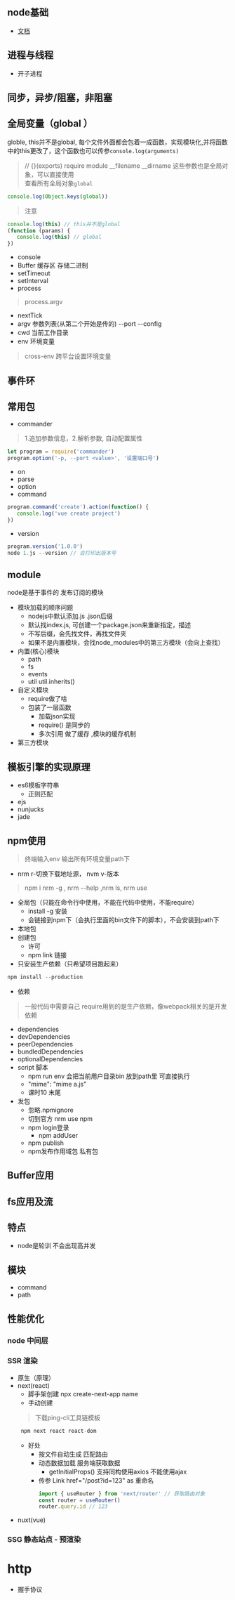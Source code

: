## node基础
- [文档](http://nodejs.cn/)
## 进程与线程
- 开子进程

## 同步，异步/阻塞，非阻塞

## 全局变量（global ）
globle, this并不是global, 每个文件外面都会包着一成函数，实现模块化,并将函数中的this更改了，这个函数也可以传参`console.log(arguments)`
> // {}(exports) require module __filename __dirname 这些参数也是全局对象，可以直接使用<br>
> 查看所有全局对象`global` 
```js
console.log(Object.keys(global))
```
> 注意
```js
console.log(this) // this并不是global
(function (params) {
   console.log(this) // global
})
```
- console
- Buffer 缓存区 存储二进制
- setTimeout
- setInterval
- process
> process.argv
   - nextTick
   - argv 参数列表(从第二个开始是传的) --port --config 
   - cwd 当前工作目录
   - env 环境变量
   > cross-env 跨平台设置环境变量


## 事件环

## 常用包
- commander
> 1.追加参数信息，2.解析参数, 自动配置属性
```js
let program = require('commander')
program.option('-p, --port <value>', '设置端口号')
```
   - on
   - parse
   - option
   - command
   ```js
   program.command('create').action(function() {
      console.log('vue create project')
   })
   ```
   - version
   ```js
   program.version('1.0.0')
   node 1.js --version // 会打印出版本号
   ```
 ## module
 node是基于事件的 发布订阅的模块
 - 模块加载的顺序问题
    - nodejs中默认添加.js .json后缀
    - 默认找index.js, 可创建一个package.json来重新指定，描述
    - 不写后缀，会先找文件，再找文件夹
    - 如果不是内置模块，会找node_modules中的第三方模块（会向上查找）
 - 内置(核心)模块
    - path
    - fs
    - events
    - util
       util.inherits()
 - 自定义模块
    - require做了啥
    - 包装了一层函数
      - 加载json实现
      - require() 是同步的
      - 多次引用 做了缓存 ,模块的缓存机制
 - 第三方模块

 ## 模板引擎的实现原理
 - es6模板字符串
    - 正则匹配
- ejs
- nunjucks
- jade

## npm使用
> 终端输入env 输出所有环境变量path下<nr>
- nrm r-切换下载地址源， nvm v-版本
> npm i nrm -g , nrm --help ,nrm ls, nrm use
- 全局包（只能在命令行中使用，不能在代码中使用，不能require）
   - install -g 安装
   - 会链接到npm下（会执行里面的bin文件下的脚本），不会安装到path下
- 本地包
- 创建包
   - 许可
   - npm link 链接
- 只安装生产依赖（只希望项目跑起来）
```js
npm install --production
```
- 依赖
> 一般代码中需要自己 require用到的是生产依赖，像webpack相关的是开发依赖
   - dependencies
   - devDependencies
   - peerDependencies
   - bundledDependencies
   - optionalDependencies
- script 脚本
   - npm run env 会把当前用户目录bin 放到path里 可直接执行
   - "mime": "mime a.js"
   - 课时10 末尾
- 发包
   - 忽略.npmignore
   - 切到官方 nrm use npm 
   - npm login登录
      - npm addUser
   - npm publish
   - npm发布作用域包 私有包

## Buffer应用

## fs应用及流


## 特点
- node是轮训 不会出现高并发
## 模块
- command
- path
## 性能优化
### node 中间层
### SSR 渲染
- 原生（原理）
- next(react)
   - 脚手架创建 npx create-next-app name
   - 手动创建
   > 下载ping-cli工具链模板
    ```js
     npm next react react-dom
    ```
    - 好处
       - 按文件自动生成 匹配路由
       - 动态数据加载 服务端获取数据
          - getInitialProps() 支持同构使用axios 不能使用ajax 
       - 传参 Link href="/post?id=123" as 重命名
          ```js
          import { useRouter } from 'next/router' // 获取路由对象
          const router = useRouter()
          router.query.id // 123
          ```
- nuxt(vue)
### SSG 静态站点 - 预渲染

# http
- 握手协议
